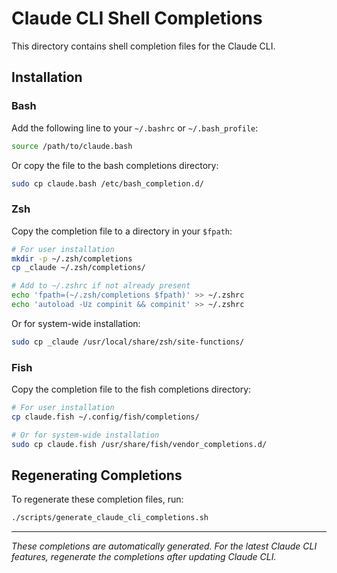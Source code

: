 # Claude CLI Shell Completions

This directory contains shell completion files for the Claude CLI.

## Installation

### Bash

Add the following line to your `~/.bashrc` or `~/.bash_profile`:

```bash
source /path/to/claude.bash
```

Or copy the file to the bash completions directory:

```bash
sudo cp claude.bash /etc/bash_completion.d/
```

### Zsh

Copy the completion file to a directory in your `$fpath`:

```bash
# For user installation
mkdir -p ~/.zsh/completions
cp _claude ~/.zsh/completions/

# Add to ~/.zshrc if not already present
echo 'fpath=(~/.zsh/completions $fpath)' >> ~/.zshrc
echo 'autoload -Uz compinit && compinit' >> ~/.zshrc
```

Or for system-wide installation:

```bash
sudo cp _claude /usr/local/share/zsh/site-functions/
```

### Fish

Copy the completion file to the fish completions directory:

```bash
# For user installation
cp claude.fish ~/.config/fish/completions/

# Or for system-wide installation
sudo cp claude.fish /usr/share/fish/vendor_completions.d/
```

## Regenerating Completions

To regenerate these completion files, run:

```bash
./scripts/generate_claude_cli_completions.sh
```

---

*These completions are automatically generated. For the latest Claude CLI features, regenerate the completions after updating Claude CLI.*

